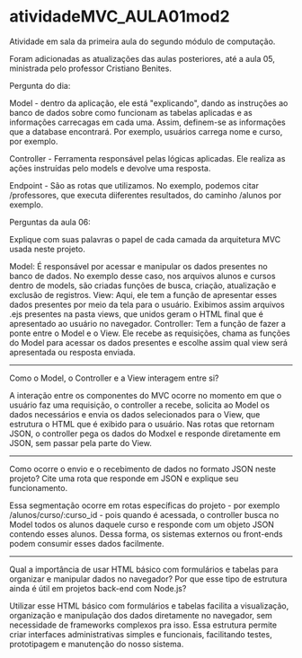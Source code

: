 # atividadeMVC_AULA01mod2
Atividade em sala da primeira aula do segundo módulo de computação.

Foram adicionadas as atualizações das aulas posteriores, até a aula 05, ministrada pelo professor Cristiano Benites. 

Pergunta do dia: 

Model - dentro da aplicação, ele está "explicando", dando as instruções ao banco de dados sobre como funcionam as tabelas aplicadas e as informações carrecagas em cada uma. Assim, definem-se as informações que a database encontrará. Por exemplo, usuários carrega nome e curso, por exemplo. 

Controller - Ferramenta responsável pelas lógicas aplicadas. Ele realiza as ações instruídas pelo models e devolve uma resposta. 

Endpoint - São as rotas que utilizamos. No exemplo, podemos citar /professores, que executa diiferentes resultados, do caminho /alunos por exemplo. 

Perguntas da aula 06: 

Explique com suas palavras o papel de cada camada da arquitetura MVC usada neste projeto.

Model: É responsável por acessar e manipular os dados presentes no banco de dados. No exemplo desse caso, nos arquivos alunos e cursos dentro de models, são criadas funções de busca, criação, atualização e exclusão de registros. 
View: Aqui, ele tem a função de apresentar esses dados presentes por meio da tela para o usuário. Exibimos assim arquivos .ejs presentes na pasta views, que unidos geram o HTML final que é apresentado ao usuário no navegador.
Controller: Tem a função de fazer a ponte entre o Model e o View. Ele recebe as requisições, chama as funções do Model para acessar os dados presentes e escolhe assim qual view será apresentada ou resposta enviada.
_______________________________________________________
Como o Model, o Controller e a View interagem entre si?

A interação entre os componentes do MVC ocorre no momento em que o usuário faz uma requisição, o controller a recebe, solicita ao Model os dados necessários e envia os dados selecionados para o View, que estrutura o HTML que é exibido para o usuário. Nas rotas que retornam JSON, o controller pega os dados do Modxel e responde diretamente em JSON, sem passar pela parte do View. 

____________________________________________________________
Como ocorre o envio e o recebimento de dados no formato JSON neste projeto?
Cite uma rota que responde em JSON e explique seu funcionamento.

Essa segmentação ocorre em rotas específicas do projeto - por exemplo /alunos/curso/:curso_id - pois quando é acessada, o controller busca no Model todos os alunos daquele curso e responde com um objeto JSON contendo esses alunos. Dessa forma, os sistemas externos ou front-ends podem consumir esses dados facilmente. 

_____________________________________________________________

Qual a importância de usar HTML básico com formulários e tabelas para organizar e manipular dados no navegador?
Por que esse tipo de estrutura ainda é útil em projetos back-end com Node.js?

Utilizar esse HTML básico com formulários e tabelas facilita a visualização, organização e manipulação dos dados diretamente no navegador, sem necessidade de frameworks complexos pra isso. Essa estrutura permite criar interfaces administrativas simples e funcionais, facilitando testes, prototipagem e manutenção do nosso sistema. 

